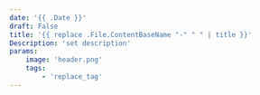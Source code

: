 ```yaml
---
date: '{{ .Date }}'
draft: False
title: '{{ replace .File.ContentBaseName "-" " " | title }}'
Description: 'set description'
params:
    image: 'header.png'
    tags:
        - 'replace_tag'
---
```

